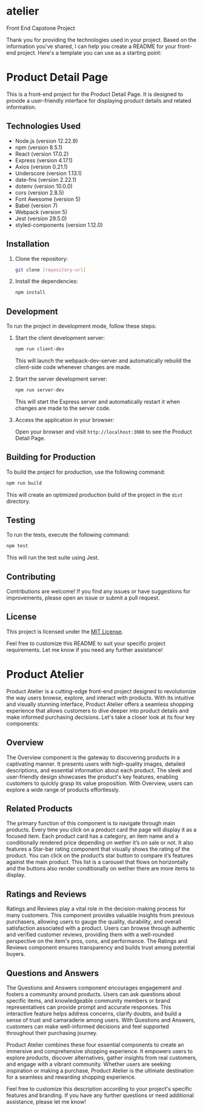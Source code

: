 # atelier
Front End Capstone Project

Thank you for providing the technologies used in your project. Based on the information you've shared, I can help you create a README for your front-end project. Here's a template you can use as a starting point:

# Product Detail Page

This is a front-end project for the Product Detail Page. It is designed to provide a user-friendly interface for displaying product details and related information.

## Technologies Used

- Node.js (version 12.22.9)
- npm (version 8.5.1)
- React (version 17.0.2)
- Express (version 4.17.1)
- Axios (version 0.21.1)
- Underscore (version 1.13.1)
- date-fns (version 2.22.1)
- dotenv (version 10.0.0)
- cors (version 2.8.5)
- Font Awesome (version 5)
- Babel (version 7)
- Webpack (version 5)
- Jest (version 29.5.0)
- styled-components (version 1.12.0)

## Installation

1. Clone the repository:

   ```bash
   git clone [repository-url]
   ```

2. Install the dependencies:

   ```bash
   npm install
   ```

## Development


To run the project in development mode, follow these steps:

1. Start the client development server:

   ```bash
   npm run client-dev
   ```

   This will launch the webpack-dev-server and automatically rebuild the client-side code whenever changes are made.

2. Start the server development server:

   ```bash
   npm run server-dev
   ```

   This will start the Express server and automatically restart it when changes are made to the server code.

3. Access the application in your browser:

   Open your browser and visit `http://localhost:3000` to see the Product Detail Page.

## Building for Production

To build the project for production, use the following command:

```bash
npm run build
```

This will create an optimized production build of the project in the `dist` directory.

## Testing

To run the tests, execute the following command:

```bash
npm test
```

This will run the test suite using Jest.

## Contributing

Contributions are welcome! If you find any issues or have suggestions for improvements, please open an issue or submit a pull request.

## License

This project is licensed under the [MIT License](LICENSE).

Feel free to customize this README to suit your specific project requirements. Let me know if you need any further assistance!





# Product Atelier

Product Atelier is a cutting-edge front-end project designed to revolutionize the way users browse, explore, and interact with products. With its intuitive and visually stunning interface, Product Atelier offers a seamless shopping experience that allows customers to dive deeper into product details and make informed purchasing decisions. Let's take a closer look at its four key components:

## Overview

The Overview component is the gateway to discovering products in a captivating manner. It presents users with high-quality images, detailed descriptions, and essential information about each product. The sleek and user-friendly design showcases the product's key features, enabling customers to quickly grasp its value proposition. With Overview, users can explore a wide range of products effortlessly.

## Related Products

The primary function of this component is to navigate through main products. Every time you click on a product card the page will display it as a focused item.
Each product card has a category, an item name and a conditionally rendered price depending on wether it’s on sale or not. It also features a Star-bar rating component that visually shows the rating of the product.
You can click on the product’s star button to compare it’s features against the main product. This list is a carousel that flows on horizontally and the buttons also render conditionally on wether there are more items to display.

## Ratings and Reviews

Ratings and Reviews play a vital role in the decision-making process for many customers. This component provides valuable insights from previous purchasers, allowing users to gauge the quality, durability, and overall satisfaction associated with a product. Users can browse through authentic and verified customer reviews, providing them with a well-rounded perspective on the item's pros, cons, and performance. The Ratings and Reviews component ensures transparency and builds trust among potential buyers.

## Questions and Answers

The Questions and Answers component encourages engagement and fosters a community around products. Users can ask questions about specific items, and knowledgeable community members or brand representatives can provide prompt and accurate responses. This interactive feature helps address concerns, clarify doubts, and build a sense of trust and camaraderie among users. With Questions and Answers, customers can make well-informed decisions and feel supported throughout their purchasing journey.

Product Atelier combines these four essential components to create an immersive and comprehensive shopping experience. It empowers users to explore products, discover alternatives, gather insights from real customers, and engage with a vibrant community. Whether users are seeking inspiration or making a purchase, Product Atelier is the ultimate destination for a seamless and rewarding shopping experience.

Feel free to customize this description according to your project's specific features and branding. If you have any further questions or need additional assistance, please let me know!